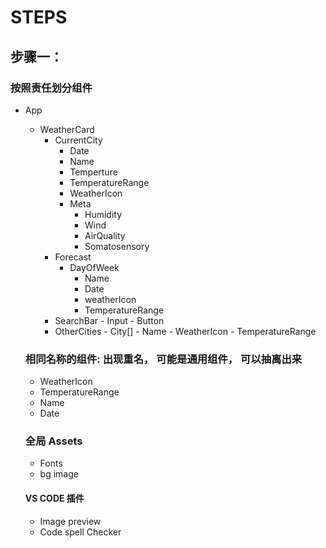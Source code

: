 # STEPS

## 步骤一：

### 按照责任划分组件

- App
    - WeatherCard
       - CurrentCity
          - Date
          - Name
          - Temperture
          - TemperatureRange
          - WeatherIcon
          - Meta
              - Humidity
              - Wind
              - AirQuality
              - Somatosensory
       - Forecast
          - DayOfWeek
              - Name
              - Date
              - weatherIcon
              - TemperatureRange
       - SearchBar
              - Input
              - Button
       - OtherCities
              - City[]
                 - Name
                 - WeatherIcon
                 - TemperatureRange 

  ### 相同名称的组件: 出现重名， 可能是通用组件， 可以抽离出来

  - WeatherIcon
  - TemperatureRange
  - Name
  - Date

  ###  全局 Assets
  - Fonts
  - bg image

  #### VS CODE 插件

  - Image preview
  - Code spell Checker


